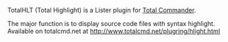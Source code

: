 ﻿TotalHLT (Total Highlight) is a Lister plugin for [Total Commander](http://www.ghisler.com/).

The major function is to display source code files with syntax highlight. 
Available on totalcmd.net at http://www.totalcmd.net/plugring/hlight.html
